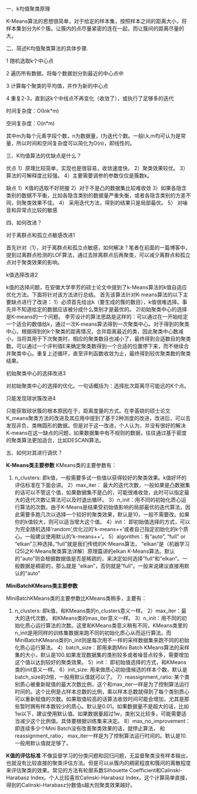一、k均值聚类原理

K-Means算法的思想很简单，对于给定的样本集，按照样本之间的距离大小，将样本集划分为K个簇。让簇内的点尽量紧密的连在一起，而让簇间的距离尽量的大。


二、简述K均值聚类算法的具体步骤.

1 随机选取k个中心点

2 遍历所有数据，将每个数据划分到最近的中心点中

3 计算每个聚类的平均值，并作为新的中心点

4 重复2-3，直到这k个中线点不再变化（收敛了），或执行了足够多的迭代

时间复杂度：O(I*n*k*m)

空间复杂度：O(n*m)

其中m为每个元素字段个数，n为数据量，I为迭代个数。一般I,k,m均可认为是常量，所以时间和空间复杂度可以简化为O(n)，即线性的。

三、K均值算法的优缺点是什么？

优点 
1）原理比较简单，实现也是很容易，收敛速度快。 
2）聚类效果较优。 
3）算法的可解释度比较强。 
4）主要需要调参的参数仅仅是簇数k。

缺点 
1）K值的选取不好把握 
2）对于不是凸的数据集比较难收敛 
3）如果各隐含类别的数据不平衡，比如各隐含类别的数据量严重失衡，或者各隐含类别的方差不同，则聚类效果不佳。 
4） 采用迭代方法，得到的结果只是局部最优。 
5） 对噪音和异常点比较的敏感 

四、如何改进？

对于离群点和孤立点敏感改进1

首先针对（1），对于离群点和孤立点敏感，如何解决？笔者在前面的一篇博客中，提到过离群点检测的LOF算法，通过去除离群点后再聚类，可以减少离群点和孤立点对于聚类效果的影响。

k值选择改进2

k值的选择问题，在安徽大学李芳的硕士论文中提到了k-Means算法的k值自适应优化方法。下面将针对该方法进行总结。 
首先该算法针对K-means算法的以下主要缺点进行了改进： 
1）必须首先给出k（要生成的簇的数目），k值很难选择。事先并不知道给定的数据应该被分成什么类别才是最优的。 
2)初始聚类中心的选择是K-means的一个问题。 
李芳设计的算法思路是这样的：可以通过在一开始给定一个适合的数值给k，通过一次K-means算法得到一次聚类中心。对于得到的聚类中心，根据得到的k个聚类的距离情况，合并距离最近的类，因此聚类中心数减小，当将其用于下次聚类时，相应的聚类数目也减小了，最终得到合适数目的聚类数。可以通过一个评判值E来确定聚类数得到一个合适的位置停下来，而不继续合并聚类中心。重复上述循环，直至评判函数收敛为止，最终得到较优聚类数的聚类结果。

初始聚类中心的选择改进3

对初始聚类中心的选择的优化。一句话概括为：选择批次距离尽可能远的K个点。

只能发现球状簇改进4

只能获取球状簇的根本原因在于，距离度量的方式。在李荟娆的硕士论文K_means聚类方法的改进及其应用中提到了基于2种测度的改进，改进后，可以去发现非负、类椭圆形的数据。但是对于这一改进，个人认为，并没有很好的解决K-means在这一缺点的问题，如果数据集中有不规则的数据，往往通过基于密度的聚类算法更加适合，比如DESCAN算法。

五、如何对其进行调优？

**K-Means类主要参数** 
KMeans类的主要参数有： 
1) n_clusters: 即k值，一般需要多试一些值以获得较好的聚类效果。k值好坏的评估标准在下面会讲。 
2）max_iter： 最大的迭代次数，一般如果是凸数据集的话可以不管这个值，如果数据集不是凸的，可能很难收敛，此时可以指定最大的迭代次数让算法可以及时退出循环。 
3）n_init：用不同的初始化质心运行算法的次数。由于K-Means是结果受初始值影响的局部最优的迭代算法，因此需要多跑几次以选择一个较好的聚类效果，默认是10，一般不需要改。如果你的k值较大，则可以适当增大这个值。 
4）init： 即初始值选择的方式，可以为完全随机选择’random’,优化过的’k-means++’或者自己指定初始化的k个质心。一般建议使用默认的’k-means++’。 
5）algorithm：有“auto”, “full” or “elkan”三种选择。”full”就是我们传统的K-Means算法， “elkan”是（机器学习(25)之K-Means聚类算法详解）原理篇讲的elkan K-Means算法。默认的”auto”则会根据数据值是否是稀疏的，来决定如何选择”full”和“elkan”。一般数据是稠密的，那么就是 “elkan”，否则就是”full”。一般来说建议直接用默认的”auto”

**MiniBatchKMeans类主要参数**

MiniBatchKMeans类的主要参数比KMeans类稍多，主要有： 
1) n_clusters: 即k值，和KMeans类的n_clusters意义一样。 
2）max_iter：最大的迭代次数， 和KMeans类的max_iter意义一样。 
3）n_init：用不同的初始化质心运行算法的次数。这里和KMeans类意义稍有不同，KMeans类里的n_init是用同样的训练集数据来跑不同的初始化质心从而运行算法。而MiniBatchKMeans类的n_init则是每次用不一样的采样数据集来跑不同的初始化质心运行算法。 
4）batch_size：即用来跑Mini Batch KMeans算法的采样集的大小，默认是100.如果发现数据集的类别较多或者噪音点较多，需要增加这个值以达到较好的聚类效果。 
5）init： 即初始值选择的方式，和KMeans类的init意义一样。 
6）init_size: 用来做质心初始值候选的样本个数，默认是batch_size的3倍，一般用默认值就可以了。 
7）reassignment_ratio: 某个类别质心被重新赋值的最大次数比例，这个和max_iter一样是为了控制算法运行时间的。这个比例是占样本总数的比例，乘以样本总数就得到了每个类别质心可以重新赋值的次数。如果取值较高的话算法收敛时间可能会增加，尤其是那些暂时拥有样本数较少的质心。默认是0.01。如果数据量不是超大的话，比如1w以下，建议使用默认值。如果数据量超过1w，类别又比较多，可能需要适当减少这个比例值。具体要根据训练集来决定。 
8）max_no_improvement：即连续多少个Mini Batch没有改善聚类效果的话，就停止算法， 和reassignment_ratio， max_iter一样是为了控制算法运行时间的。默认是10.一般用默认值就足够了。

**K值的评估标准** 
不像监督学习的分类问题和回归问题，无监督聚类没有样本输出，也就没有比较直接的聚类评估方法。但是可以从簇内的稠密程度和簇间的离散程度来评估聚类的效果。常见的方法有轮廓系数Silhouette Coefficient和Calinski-Harabasz Index。个人比较喜欢Calinski-Harabasz Index，这个计算简单直接，得到的Calinski-Harabasz分数值s越大则聚类效果越好。




